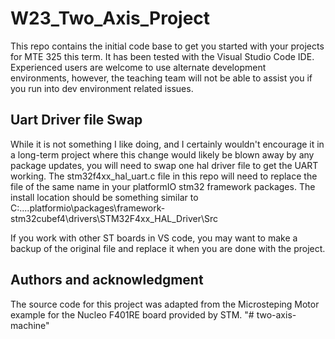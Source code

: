 # W23_Two_Axis_Project
This repo contains the initial code base to get you started with your projects for MTE 325 this term. It has been tested with the Visual Studio Code IDE. Experienced users are welcome to use alternate development environments, however, the teaching team will not be able to assist you if you run into dev environment related issues.

## Uart Driver file Swap
While it is not something I like doing, and I certainly wouldn't encourage it in a long-term project where this change would likely be blown away by any package updates, you will need to swap one hal driver file to get the UART working. The stm32f4xx_hal_uart.c file in this repo will need to replace the file of the same name in your platformIO stm32 framework packages. The install location should be something similar to 
C:\...\.platformio\packages\framework-stm32cubef4\drivers\STM32F4xx_HAL_Driver\Src

If you work with other ST boards in VS code, you may want to make a backup of the original file and replace it when you are done with the project.

## Authors and acknowledgment
The source code for this project was adapted from the Microsteping Motor example for the Nucleo F401RE board provided by STM.
"# two-axis-machine" 
